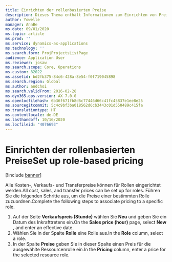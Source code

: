 ```yaml
---
title: Einrichten der rollenbasierten Preise
description: Dieses Thema enthält Informationen zum Einrichten von Preisen für spezielle Rollen.
author: Yowelle
manager: AnnBe
ms.date: 09/01/2020
ms.topic: article
ms.prod: ''
ms.service: dynamics-ax-applications
ms.technology: ''
ms.search.form: ProjProjectsListPage
audience: Application User
ms.reviewer: josaw
ms.search.scope: Core, Operations
ms.custom: 82022
ms.assetid: bd2fb375-84c6-428a-8e54-f0f719045898
ms.search.region: Global
ms.author: andchoi
ms.search.validFrom: 2016-02-28
ms.dyn365.ops.version: AX 7.0.0
ms.openlocfilehash: 6b36f671fb8d6c77446d66c41fc45837e1ee8e25
ms.sourcegitcommit: 5c4c9bf3ba018562d6cb3443c01d550489c415fa
ms.translationtype: HT
ms.contentlocale: de-DE
ms.lasthandoff: 10/16/2020
ms.locfileid: "4076693"
---
```

# <a name="set-up-role-based-pricing"></a><span data-ttu-id="ee559-103">Einrichten der rollenbasierten Preise</span><span class="sxs-lookup"><span data-stu-id="ee559-103">Set up role-based pricing</span></span>

[!include [banner](../includes/banner.md)]

<span data-ttu-id="ee559-104">Alle Kosten-, Verkaufs- und Transferpreise können für Rollen eingerichtet werden.</span><span class="sxs-lookup"><span data-stu-id="ee559-104">All cost, sales, and transfer prices can be set up for roles.</span></span> <span data-ttu-id="ee559-105">Führen Sie die folgenden Schritte aus, um die Preise einer bestimmten Rolle zuzuordnen.</span><span class="sxs-lookup"><span data-stu-id="ee559-105">Complete the following steps to associate pricing to a specific role.</span></span>

1. <span data-ttu-id="ee559-106">Auf der Seite **Verkaufspreis (Stunde)** wählen Sie **Neu** und geben Sie ein Datum des Inkrafttretens ein.</span><span class="sxs-lookup"><span data-stu-id="ee559-106">On the **Sales price (hour)** page, select **New** , and enter an effective date.</span></span>
2. <span data-ttu-id="ee559-107">Wählen Sie in der Spalte **Rolle** eine Rolle aus.</span><span class="sxs-lookup"><span data-stu-id="ee559-107">In the **Role** column, select a role.</span></span>
3. <span data-ttu-id="ee559-108">In der Spalte **Preise** geben Sie in dieser Spalte einen Preis für die ausgewählte Ressourcenrolle ein.</span><span class="sxs-lookup"><span data-stu-id="ee559-108">In the **Pricing** column, enter a price for the selected resource role.</span></span>

